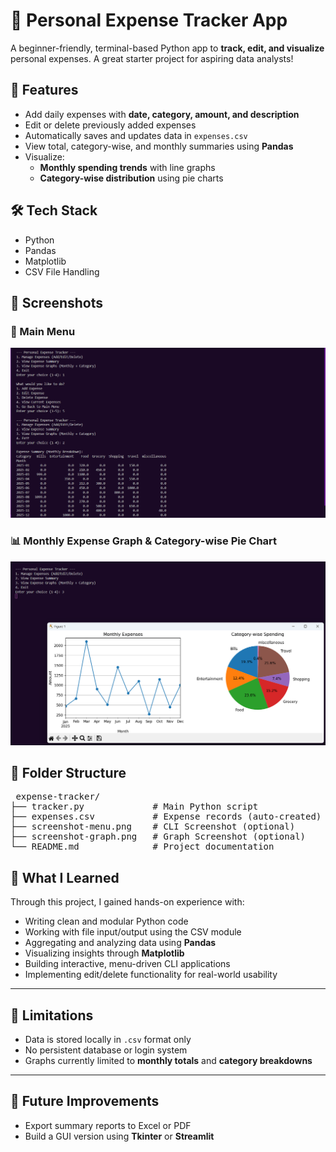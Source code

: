 # 💸 Personal Expense Tracker App  
A beginner-friendly, terminal-based Python app to **track, edit, and visualize** personal expenses. A great starter project for aspiring data analysts!

## 🚀 Features  
- Add daily expenses with **date, category, amount, and description**  
- Edit or delete previously added expenses  
- Automatically saves and updates data in `expenses.csv`  
- View total, category-wise, and monthly summaries using **Pandas**  
- Visualize:
  - **Monthly spending trends** with line graphs  
  - **Category-wise distribution** using pie charts  

## 🛠️ Tech Stack  
- Python  
- Pandas  
- Matplotlib  
- CSV File Handling  

## 📸 Screenshots  
### 🧾 Main Menu  
![Main Menu](screenshot-menu.png)  

### 📊 Monthly Expense Graph & Category-wise Pie Chart
![Graph](screenshot-graph.png)  

## 📂 Folder Structure  
<pre> expense-tracker/
├── tracker.py             # Main Python script
├── expenses.csv           # Expense records (auto-created)
├── screenshot-menu.png    # CLI Screenshot (optional)
├── screenshot-graph.png   # Graph Screenshot (optional)
└── README.md              # Project documentation </pre>

## 🧠 What I Learned  
Through this project, I gained hands-on experience with:  
- Writing clean and modular Python code  
- Working with file input/output using the CSV module  
- Aggregating and analyzing data using **Pandas**  
- Visualizing insights through **Matplotlib**  
- Building interactive, menu-driven CLI applications  
- Implementing edit/delete functionality for real-world usability  

---

## 🚧 Limitations  
- Data is stored locally in `.csv` format only  
- No persistent database or login system  
- Graphs currently limited to **monthly totals** and **category breakdowns**  

---

## 🌱 Future Improvements  
- Export summary reports to Excel or PDF  
- Build a GUI version using **Tkinter** or **Streamlit**
